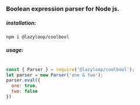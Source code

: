 ### Boolean expression parser for Node js.

##### installation:

```bash
npm i @lazyloop/coolbool
```

##### usage:

```js

const { Parser } = require('@lazyloop/coolbool');
let parser = new Parser('one & two');
parser.eval({
  one: true,
  two: false
})
```
